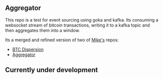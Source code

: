 ## Aggregator

This repo is a test for event sourcing using goka and kafka.
Its consuming a websocket stream of bitcoin transactions, writing it to a kafka topic and then aggregates them into a window.

Its a merged and refined version of two of [Mike's](https://github.com/mikedewar) repos:
- [BTC Dispersion](https://github.com/mikedewar/btcDispersion)
- [Aggregator](https://github.com/mikedewar/aggregator)

## Currently under development